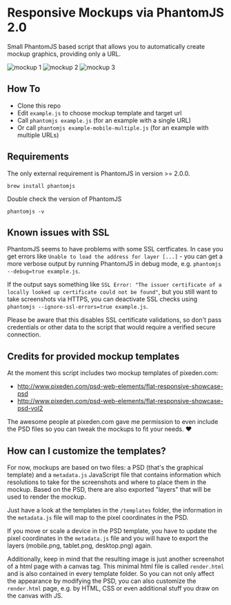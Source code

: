 # Responsive Mockups via PhantomJS 2.0

Small PhantomJS based script that allows you to automatically create mockup graphics, providing only a URL.

![mockup 1](https://i.imgur.com/IUEHBcI.png)
![mockup 2](https://i.imgur.com/kolyLwL.png)
![mockup 3](http://i.imgur.com/zCH6z9q.png)

## How To

* Clone this repo
* Edit `example.js` to choose mockup template and target url
* Call `phantomjs example.js` (for an example with a single URL)
* Or call `phantomjs example-mobile-multiple.js` (for an example with multiple URLs)

## Requirements

The only external requirement is PhantomJS in version >= 2.0.0.

`brew install phantomjs`

Double check the version of PhantomJS

`phantomjs -v`

## Known issues with SSL

PhantomJS seems to have problems with some SSL certficates. In case you get errors like `Unable to load the address for layer [...]` - you can get a more verbose output by running PhantomJS in debug mode, e.g. `phantomjs --debug=true example.js`.

If the output says something like `SSL Error: "The issuer certificate of a locally looked up certificate could not be found"`, but you still want to take screenshots via HTTPS, you can deactivate SSL checks using `phantomjs --ignore-ssl-errors=true example.js`.

Please be aware that this disables SSL certificate validations, so don't pass credentials or other data to the script that would require a verified secure connection.

## Credits for provided mockup templates

At the moment this script includes two mockup templates of pixeden.com:

* http://www.pixeden.com/psd-web-elements/flat-responsive-showcase-psd
* http://www.pixeden.com/psd-web-elements/flat-responsive-showcase-psd-vol2

The awesome people at pixeden.com gave me permission to even include the PSD files so you can tweak the mockups to fit your needs. :heart:

## How can I customize the templates?

For now, mockups are based on two files: a PSD (that's the graphical template) and a `metadata.js` JavaScript file that contains information which resolutions to take for the screenshots and where to place them in the mockup. Based on the PSD, there are also exported "layers" that will be used to render the mockup.

Just have a look at the templates in the `/templates` folder, the information in the `metadata.js` file will map to the pixel coordinates in the PSD.

If you move or scale a device in the PSD template, you have to update the pixel coordinates in the `metadata.js` file and you will have to export the layers (mobile.png, tablet.png, desktop.png) again.

Additionally, keep in mind that the resulting image is just another screenshot of a html page with a canvas tag.
This minimal html file is called `render.html` and is also contained in every template folder. So you can not only affect the appearance by modifying the PSD, you can also customize the `render.html` page, e.g. by HTML, CSS or even additional stuff you draw on the canvas with JS.
